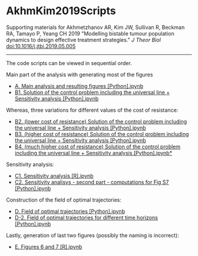 # AkhmKim2019Scripts

Supporting materials for Akhmetzhanov AR, Kim JW, Sullivan R, Beckman RA, Tamayo P, Yeang CH 2019 "Modelling bistable tumour population dynamics to design effective treatment strategies." *J Theor Biol* [doi:10.1016/j.jtbi.2019.05.005](https://doi.org/10.1016/j.jtbi.2019.05.005)

-----

The code scripts can be viewed in sequential order.

Main part of the analysis with generating most of the figures
* [A. Main analysis and resulting figures [Python].ipynb](https://nbviewer.jupyter.org/github/aakhmetz/AkhmKim2019Scripts/blob/master/scripts/A.%20Main%20analysis%20and%20resulting%20figures%20%5BPython%5D.ipynb) 
* [B1. Solution of the control problem including the universal line + Sensitivity analysis [Python].ipynb](https://nbviewer.jupyter.org/github/aakhmetz/AkhmKim2019Scripts/blob/master/scripts/B1.%20Solution%20of%20the%20control%20problem%20including%20the%20universal%20line%20%2B%20Sensitivity%20analysis%20%5BPython%5D.ipynb)

Whereas, three variations for different values of the cost of resistance: </br>
* [B2. (lower cost of resistance) Solution of the control problem including the universal line + Sensitivity analysis [Python].ipynb](https://nbviewer.jupyter.org/github/aakhmetz/AkhmKim2019Scripts/blob/master/scripts/B2.%20(lower%20cost%20of%20resistance)%20Solution%20of%20the%20control%20problem%20including%20the%20universal%20line%20%2B%20Sensitivity%20analysis%20%5BPython%5D.ipynb)
* [B3. (higher cost of resistance) Solution of the control problem including the universal line + Sensitivity analysis [Python].ipynb](https://nbviewer.jupyter.org/github/aakhmetz/AkhmKim2019Scripts/blob/master/scripts/B3.%20(higher%20cost%20of%20resistance)%20Solution%20of%20the%20control%20problem%20including%20the%20universal%20line%20%2B%20Sensitivity%20analysis%20%5BPython%5D.ipynb)
* [B4. (much higher cost of resistance) Solution of the control problem including the universal line + Sensitivity analysis [Python].ipynb*](https://nbviewer.jupyter.org/github/aakhmetz/AkhmKim2019Scripts/blob/master/scripts/B4.%20(much%20higher%20cost%20of%20resistance)%20Solution%20of%20the%20control%20problem%20including%20the%20universal%20line%20%2B%20Sensitivity%20analysis%20%5BPython%5D.ipynb)

Sensitivity analysis:
* [C1. Sensitivity analysis [R].ipynb](https://nbviewer.jupyter.org/github/aakhmetz/AkhmKim2019Scripts/blob/master/scripts/C1.%20Sensitivity%20analysis%20%5BR%5D.ipynb)
* [C2. Sensitivity analisys - second part - computations for Fig S7 [Python].ipynb](https://nbviewer.jupyter.org/github/aakhmetz/AkhmKim2019Scripts/blob/master/scripts/C2.%20Sensitivity%20analisys%20-%20second%20part%20-%20computations%20for%20Fig%20S7%20%5BPython%5D.ipynb) 

Construction of the field of optimal trajectories:
* [D. Field of optimal trajectories [Python].ipynb](https://nbviewer.jupyter.org/github/aakhmetz/AkhmKim2019Scripts/blob/master/scripts/D.%20Field%20of%20optimal%20trajectories%20%5BPython%5D.ipynb)
* [D-2. Field of optimal trajectories for different time horizons [Python].ipynb](https://nbviewer.jupyter.org/github/aakhmetz/AkhmKim2019Scripts/blob/master/scripts/D-2.%20Field%20of%20optimal%20trajectories%20for%20different%20time%20horizons%20%5BPython%5D.ipynb)

Lastly, generation of last two figures (possibly the naming is incorrect):
* [E. Figures 6 and 7 [R].ipynb](aakhmetz/AkhmKim2019Scripts/blob/master/scripts/E.%20Figures%206%20and%207%20%5BR%5D.ipynb)
